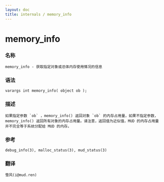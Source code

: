 ```yaml
---
layout: doc
title: internals / memory_info
---
```

# memory_info

### 名称

    memory_info - 获取指定对象或总体内存使用情况的信息

### 语法

    varargs int memory_info( object ob );

### 描述

    如果指定参数 `ob` ，memory_info() 返回对象 `ob` 的内存占用量，如果不指定参数，memory_info() 返回所有对象的内存占用量。请注意，返回值为近似值，MUD 的内存占用量并不完全等于系统分配给 MUD 的内存。

### 参考

    debug_info(3), malloc_status(3), mud_status(3)

### 翻译

    雪风(i@mud.ren)
